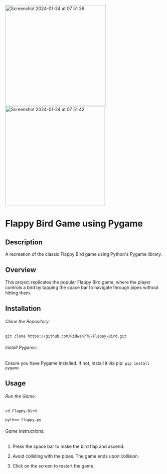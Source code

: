 
<img width="321" alt="Screenshot 2024-01-24 at 07 51 36" src="https://github.com/Ridwan778/Flappy-Bird/assets/113521598/9413d4d7-6033-40d1-aed5-003745fe11fe">

<img width="318" alt="Screenshot 2024-01-24 at 07 51 42" src="https://github.com/Ridwan778/Flappy-Bird/assets/113521598/bfa1055a-de96-45a1-8b04-892339a5e327">


# Flappy Bird Game using Pygame

## Description

A recreation of the classic Flappy Bird game using Python's Pygame library.

## Overview

This project replicates the popular Flappy Bird game, where the player controls a bird by tapping the space bar to navigate through pipes without hitting them.

## Installation
###### Clone the Repository:
```git clone https://github.com/Ridwan778/Flappy-Bird.git ```

###### Install Pygame:
Ensure you have Pygame installed. If not, install it via pip:
``` pip install pygame ```

## Usage
###### Run the Game:
``` cd Flappy-Bird ``` 

``` python flappy.py ```

###### Game Instructions:
1. Press the space bar to make the bird flap and ascend.

2. Avoid colliding with the pipes. The game ends upon collision.

3. Click on the screen to restart the game.

